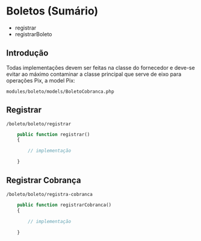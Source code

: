 # Boletos (Sumário)
- registrar
- registrarBoleto

## Introdução
Todas implementações devem ser feitas na classe do fornecedor e deve-se evitar ao máximo contaminar a classe principal que serve de eixo para operações Pix, a model Pix:
```
modules/boleto/models/BoletoCobranca.php
```
## Registrar
```
/boleto/boleto/registrar
```
```php
    public function registrar()
    {

        // implementação

    }
```
## Registrar Cobrança
```
/boleto/boleto/registra-cobranca
```
```php
    public function registrarCobranca()
    {

        // implementação

    }
```
